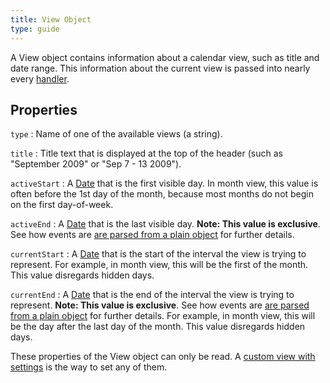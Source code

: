 ```yaml
---
title: View Object
type: guide
---
```


A View object contains information about a calendar view, such as title and date range. This information about the current view is passed into nearly every [handler](handlers).


## Properties

`type`
:   Name of one of the available views (a string).

`title`
:   Title text that is displayed at the top of the header (such as "September 2009" or "Sep 7 - 13 2009").

`activeStart`
:   A [Date](date-object) that is the first visible day.
    In month view, this value is often before the 1st day of the month, because most months do not begin on the first day-of-week.

`activeEnd`
:   A [Date](date-object) that is the last visible day. **Note: This value is exclusive**. See how events are [are parsed from a plain object](event-parsing) for further details.

`currentStart`
:   A [Date](date-object) that is the start of the interval the view is trying to represent.
    For example, in month view, this will be the first of the month. This value disregards hidden days.

`currentEnd`
:   A [Date](date-object) that is the end of the interval the view is trying to represent. **Note: This value is exclusive**. See how events are [are parsed from a plain object](event-parsing) for further details.
    For example, in month view, this will be the day after the last day of the month.
    This value disregards hidden days.

These properties of the View object can only be read. A [custom view with settings](custom-view-with-settings) is the way to set any of them.
